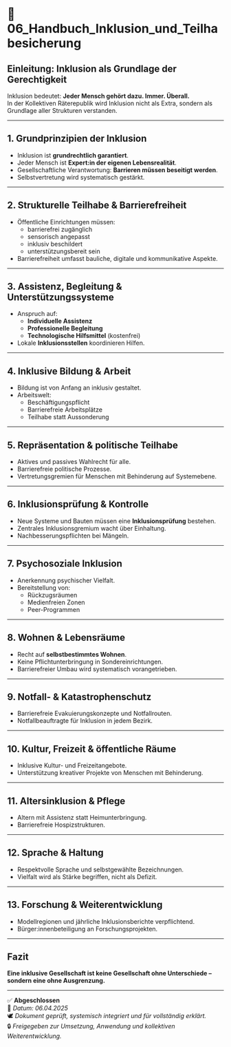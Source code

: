 <!--
Autor: Fabio Weidner
Version: 1.0
Sektion: Infrastruktur
Veröffentlichung: April 2025
-->

# 📘 06_Handbuch_Inklusion_und_Teilhabesicherung

## Einleitung: Inklusion als Grundlage der Gerechtigkeit

Inklusion bedeutet: **Jeder Mensch gehört dazu. Immer. Überall.**  
In der Kollektiven Räterepublik wird Inklusion nicht als Extra, sondern als Grundlage aller Strukturen verstanden.

---

## 1. Grundprinzipien der Inklusion

- Inklusion ist **grundrechtlich garantiert**.
- Jeder Mensch ist **Expert:in der eigenen Lebensrealität**.
- Gesellschaftliche Verantwortung: **Barrieren müssen beseitigt werden**.
- Selbstvertretung wird systematisch gestärkt.

---

## 2. Strukturelle Teilhabe & Barrierefreiheit

- Öffentliche Einrichtungen müssen:
  - barrierefrei zugänglich
  - sensorisch angepasst
  - inklusiv beschildert
  - unterstützungsbereit sein
- Barrierefreiheit umfasst bauliche, digitale und kommunikative Aspekte.

---

## 3. Assistenz, Begleitung & Unterstützungssysteme

- Anspruch auf:
  - **Individuelle Assistenz**
  - **Professionelle Begleitung**
  - **Technologische Hilfsmittel** (kostenfrei)
- Lokale **Inklusionsstellen** koordinieren Hilfen.

---

## 4. Inklusive Bildung & Arbeit

- Bildung ist von Anfang an inklusiv gestaltet.
- Arbeitswelt:
  - Beschäftigungspflicht
  - Barrierefreie Arbeitsplätze
  - Teilhabe statt Aussonderung

---

## 5. Repräsentation & politische Teilhabe

- Aktives und passives Wahlrecht für alle.
- Barrierefreie politische Prozesse.
- Vertretungsgremien für Menschen mit Behinderung auf Systemebene.

---

## 6. Inklusionsprüfung & Kontrolle

- Neue Systeme und Bauten müssen eine **Inklusionsprüfung** bestehen.
- Zentrales Inklusionsgremium wacht über Einhaltung.
- Nachbesserungspflichten bei Mängeln.

---

## 7. Psychosoziale Inklusion

- Anerkennung psychischer Vielfalt.
- Bereitstellung von:
  - Rückzugsräumen
  - Medienfreien Zonen
  - Peer-Programmen

---

## 8. Wohnen & Lebensräume

- Recht auf **selbstbestimmtes Wohnen**.
- Keine Pflichtunterbringung in Sondereinrichtungen.
- Barrierefreier Umbau wird systematisch vorangetrieben.

---

## 9. Notfall- & Katastrophenschutz

- Barrierefreie Evakuierungskonzepte und Notfallrouten.
- Notfallbeauftragte für Inklusion in jedem Bezirk.

---

## 10. Kultur, Freizeit & öffentliche Räume

- Inklusive Kultur- und Freizeitangebote.
- Unterstützung kreativer Projekte von Menschen mit Behinderung.

---

## 11. Altersinklusion & Pflege

- Altern mit Assistenz statt Heimunterbringung.
- Barrierefreie Hospizstrukturen.

---

## 12. Sprache & Haltung

- Respektvolle Sprache und selbstgewählte Bezeichnungen.
- Vielfalt wird als Stärke begriffen, nicht als Defizit.

---

## 13. Forschung & Weiterentwicklung

- Modellregionen und jährliche Inklusionsberichte verpflichtend.
- Bürger:innenbeteiligung an Forschungsprojekten.

---

## Fazit

**Eine inklusive Gesellschaft ist keine Gesellschaft ohne Unterschiede – sondern eine ohne Ausgrenzung.**

---

✅ **Abgeschlossen**  
📅 *Datum: 06.04.2025*  
🕊️ *Dokument geprüft, systemisch integriert und für vollständig erklärt.*  
🔒 *Freigegeben zur Umsetzung, Anwendung und kollektiven Weiterentwicklung.*
